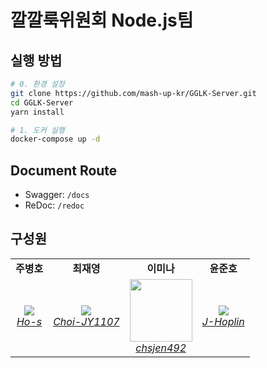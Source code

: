 # 깔깔룩위원회 Node.js팀

## 실행 방법

```bash
# 0. 환경 설정
git clone https://github.com/mash-up-kr/GGLK-Server.git
cd GGLK-Server
yarn install

# 1. 도커 실행
docker-compose up -d
```

## Document Route

- Swagger: `/docs`
- ReDoc: `/redoc`

## 구성원

<table>
    <tr align="center">
        <td><B>주병호<B></td>
        <td><B>최재영<B></td>
        <td><B>이미나<B></td>
        <td><B>윤준호<B></td>
    </tr>
    <tr align="center">
        <td>
            <img src="https://github.com/Ho-s.png?size=100">
            <br>
            <a href="https://github.com/Ho-s"><I>Ho-s</I></a>
        </td>
        <td>
            <img src="https://github.com/Choi-JY1107.png?size=100">
            <br>
            <a href="https://github.com/Choi-JY1107"><I>Choi-JY1107</I></a>
        </td>
        <td>
          <img src="https://github.com/chsjen492.png?size=100" width="100">
            <br>
            <a href="https://github.com/chsjen492"><I>chsjen492</I></a>
        </td>
        <td>
          <img src="https://github.com/J-Hoplin.png?size=100">
            <br>
            <a href="https://github.com/J-Hoplin"><I>J-Hoplin</I></a>
        </td>
    </tr>
</table>

